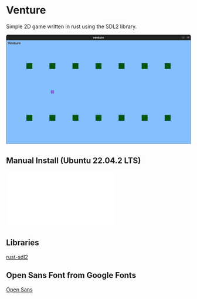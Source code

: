 # Venture
Simple 2D game written in rust using the SDL2 library.

![Venture Window](./images/venture_window.png)

## Manual Install (Ubuntu 22.04.2 LTS)
![manual_install_sdl2](./manual_install_sdl2.md)

## Libraries
[rust-sdl2](https://github.com/Rust-SDL2/rust-sdl2)

## Open Sans Font from Google Fonts
[Open Sans](https://fonts.google.com/specimen/Open+Sans)

